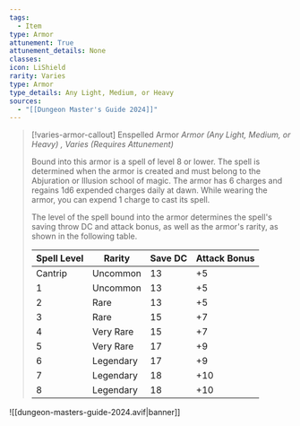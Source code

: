```yaml
---
tags:
  - Item
type: Armor
attunement: True
attunement_details: None
classes:
icon: LiShield
rarity: Varies
type: Armor
type_details: Any Light, Medium, or Heavy
sources: 
  - "[[Dungeon Master's Guide 2024]]"
---
```

>[!varies-armor-callout] Enspelled Armor
>_Armor (Any Light, Medium, or Heavy) , Varies (Requires Attunement)_
>
>Bound into this armor is a spell of level 8 or lower. The spell is determined when the armor is created and must belong to the Abjuration or Illusion school of magic. The armor has 6 charges and regains 1d6 expended charges daily at dawn. While wearing the armor, you can expend 1 charge to cast its spell.
>
>The level of the spell bound into the armor determines the spell's saving throw DC and attack bonus, as well as the armor's rarity, as shown in the following table.
>
>|Spell Level|Rarity|Save DC|Attack Bonus|
>|---|---|---|---|
>|Cantrip|Uncommon|13|+5|
>|1|Uncommon|13|+5|
>|2|Rare|13|+5|
>|3|Rare|15|+7|
>|4|Very Rare|15|+7|
>|5|Very Rare|17|+9|
>|6|Legendary|17|+9|
>|7|Legendary|18|+10|
>|8|Legendary|18|+10|
>


![[dungeon-masters-guide-2024.avif|banner]]